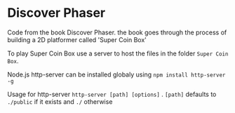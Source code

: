 # Discover Phaser
Code from the book Discover Phaser. the book goes through the process of building a 2D platformer called 'Super Coin Box'

To play Super Coin Box use a server to host the files in the folder `Super Coin Box`. 

Node.js http-server can be installed globaly using `npm install http-server -g`

Usage for http-server `http-server [path] [options]` . `[path]` defaults to `./public` if it exists and `./` otherwise
